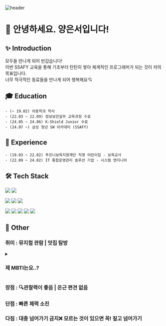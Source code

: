 
![header](https://capsule-render.vercel.app/api?type=Waving&color=auto&height=240&section=header&text=About%20Me🙌&fontAlignY=40&animation=twinkling&fontSize=60)

# 👋 안녕하세요. 양은서입니다! 

## ✨ Introduction
모두들 만나게 되어 반갑습니다! <br>
이번 SSAFY 교육을 통해 기초부터 탄탄히 쌓아 체계적인 프로그래머가 되는 것이 저의 목표입니다. <br>
너무 적극적인 동료들을 만나게 되어 행복해요💘

## 🎓 Education
    - (~ 19.02) 아동학과 학사
    - (22.03 ~ 22.09) 정보보안실무 교육과정 수료 
    - (24.05 ~ 24.06) K-Shield Junior 수료 
    - (24.07 ~) 삼성 청년 SW 아카데미 (SSAFY) 

## 💼 Experience
    - (19.03 ~ 22.02) 푸르니보육지원재단 직영 어린이집 - 보육교사 
    - (22.09 ~ 24.02) IT 통합운영관리 솔루션 기업 - 시스템 엔지니어

## 🛠️ Tech Stack 
<img src="https://img.shields.io/badge/linux-%23FCC624.svg?&style=flat-square&logo=linux&logoColor=black"> <img src="https://img.shields.io/badge/shell_script-%23121011.svg?style=flat-square&logo=gnu-bash&logoColor=white"> 

<img src="https://img.shields.io/badge/mariadb-%23003545.svg?&style=flat-square&logo=mariadb&logoColor=white"> <img src="https://img.shields.io/badge/Microsoft%20SQL%20Server-CC2927?style=flat-square&logo=microsoft%20sql%20server&logoColor=white"> <img src="https://img.shields.io/badge/mysql-%234479A1.svg?&style=flat-square&logo=mysql&logoColor=white">

<img src="https://img.shields.io/badge/java-%23007396.svg?&style=flat-square&logo=java&logoColor=white"> <img src="https://img.shields.io/badge/javascript-%23F7DF1E.svg?&style=flat-square&logo=javascript&logoColor=black">
<img src="https://img.shields.io/badge/Spring-6DB33F?style=flat-square&logo=Spring&logoColor=white">
<img src="https://img.shields.io/badge/Vue.js-4FC08D?style=flat-square&logo=Vue.js&logoColor=white">
<img src="https://img.shields.io/badge/Python-3766AB?style=flat-square&logo=Python&logoColor=white">


## 📌 Other
### 취미 : 뮤지컬 관람 | 맛집 탐방

<details>
<summary><h3> 제 MBTI는요..? </h3></summary>
<div markdown="1">
<h2> ✅ ISTP 입니다 </h2>
<img src="https://github.com/user-attachments/assets/29596687-5c3d-4de6-8a41-8631417a72f6" width="400" hight="500"/><br><br>
(인데 T가 100인 그런....)
</div>
</details>

### 장점 : 🔍관찰력이 좋음 | 은근 편견 없음
### 단점 : 빠른 체력 소진 
### 다짐 : 대충 넘어가기 금지❌ 모르는 것이 있으면 꼭! 짚고 넘어가기